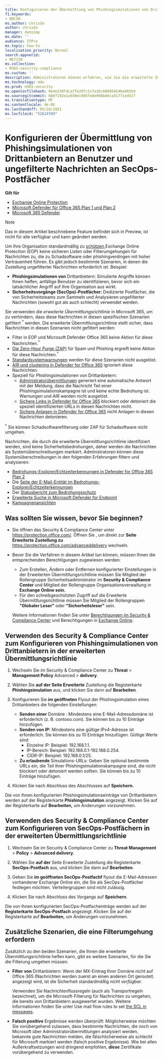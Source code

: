 ```yaml
---
title: Konfigurieren der Übermittlung von Phishingsimulationen von Drittanbietern an Benutzer und ungefilterte Nachrichten an SecOps-Postfächer
f1.keywords:
- NOCSH
ms.author: chrisda
author: chrisda
manager: dansimp
ms.date: ''
audience: ITPro
ms.topic: how-to
localization_priority: Normal
search.appverid:
- MET150
ms.collection:
- M365-security-compliance
ms.custom: ''
description: Administratoren können erfahren, wie Sie die erweiterte Zustellungsrichtlinie in Exchange Online Protection (EOP) verwenden, um Nachrichten zu identifizieren, die nicht in bestimmten unterstützten Szenarien gefiltert werden sollten (Phishingsimulationen von Drittanbietern und Nachrichten, die an Sicherheitsvorgänge (SecOps)-Postfächer übermittelt werden.
ms.technology: mdo
ms.prod: m365-security
ms.openlocfilehash: 0e4e230fdca7fe29fc1c7a1bc68085454ba883b9
ms.sourcegitcommit: 686f192e1a650ec805fe8e908b46ca51771ed41f
ms.translationtype: MT
ms.contentlocale: de-DE
ms.lasthandoff: 05/24/2021
ms.locfileid: "52624789"
---
```

# <a name="configure-the-delivery-of-third-party-phishing-simulations-to-users-and-unfiltered-messages-to-secops-mailboxes"></a>Konfigurieren der Übermittlung von Phishingsimulationen von Drittanbietern an Benutzer und ungefilterte Nachrichten an SecOps-Postfächer

**Gilt für**
- [Exchange Online Protection](exchange-online-protection-overview.md)
- [Microsoft Defender für Office 365 Plan 1 und Plan 2](defender-for-office-365.md)
- [Microsoft 365 Defender](../defender/microsoft-365-defender.md)

> [!NOTE]
> Das in diesem Artikel beschriebene Feature befindet sich in Preview, ist nicht für alle verfügbar und kann geändert werden.

Um Ihre Organisation standardmäßig zu [schützen,](secure-by-default.md)Exchange Online Protection (EOP) keine sicheren Listen oder Filterumgehungen für Nachrichten zu, die zu Schadsoftware oder phishingverdingen mit hoher Vertrauenheit führen. Es gibt jedoch bestimmte Szenarien, in denen die Zustellung ungefilterter Nachrichten erforderlich ist. Beispiel:

- **Phishingsimulationen von** Drittanbietern: Simulierte Angriffe können Ihnen helfen, anfällige Benutzer zu identifizieren, bevor sich ein tatsächlicher Angriff auf Ihre Organisation aus wirkt.
- **Sicherheitsvorgänge (SecOps)-Postfächer:** Dedizierte Postfächer, die von Sicherheitsteams zum Sammeln und Analysieren ungefilterter Nachrichten (sowohl gut als auch schlecht) verwendet werden.

Sie verwenden die _erweiterte Übermittlungsrichtlinie_ in Microsoft 365, um zu verhindern, dass diese Nachrichten _in_ diesen spezifischen Szenarien gefiltert <sup>\*</sup> werden. Die erweiterte Übermittlungsrichtlinie stellt sicher, dass Nachrichten in diesen Szenarien nicht gefiltert werden:

- Filter in EOP und Microsoft Defender Office 365 keine Aktion für diese Nachrichten.<sup>\*</sup>
- [Die Zero-Hour Purge (ZAP)](zero-hour-auto-purge.md) für Spam und Phishing ergreift keine Aktion für diese Nachrichten.<sup>\*</sup>
- [Standardsystemwarnungen](alerts.md) werden für diese Szenarien nicht ausgelöst.
- [AIR und clustering in Defender for Office 365](office-365-air.md) ignoriert diese Nachrichten.
- Speziell für Phishingsimulationen von Drittanbietern:
  - [Administratorübermittlungen](admin-submission.md) generiert eine automatische Antwort mit der Meldung, dass die Nachricht Teil einer Phishingsimulationskampagne ist und keine echte Bedrohung ist. Warnungen und AIR werden nicht ausgelöst.
  - [Sichere Links in Defender for Office 365](safe-links.md) blockiert oder detoniert die speziell identifizierten URLs in diesen Nachrichten nicht.
  - [Sichere Anlagen in Defender for Office 365](safe-attachments.md) nicht Anlagen in diesen Nachrichten detonieren.

<sup>\*</sup> Sie können Schadsoftwarefilterung oder ZAP für Schadsoftware nicht umgehen.

Nachrichten, die durch die erweiterte Übermittlungsrichtlinie identifiziert werden, sind keine Sicherheitsbedrohungen, daher werden die Nachrichten als Systemüberschreibungen markiert. Administratoren können diese Systemüberschreibungen in den folgenden Erfahrungen filtern und analysieren:

- [Bedrohungs-Explorer/Echtzeiterkennungen in Defender for Office 365 Plan 2](threat-explorer.md)
- Die [Seite der E-Mail-Entität im Bedrohungs-Explorer/Echtzeiterkennungen](mdo-email-entity-page.md)
- Der [Statusbericht zum Bedrohungsschutz](view-email-security-reports.md#threat-protection-status-report)
- [Erweiterte Suche in Microsoft Defender for Endpoint](../defender-endpoint/advanced-hunting-overview.md)
- [Kampagnenansichten](campaigns.md)

## <a name="what-do-you-need-to-know-before-you-begin"></a>Was sollten Sie wissen, bevor Sie beginnen?

- Sie öffnen das Security & Compliance Center unter <https://protection.office.com/>. Öffnen Sie , um direkt zur **Seite Erweiterte Zustellung zu** <https://protection.office.com/advanceddelivery> wechseln.

- Bevor Sie die Verfahren in diesem Artikel tun können, müssen Ihnen die entsprechenden Berechtigungen zugewiesen werden:
  - Zum Erstellen, Ändern oder Entfernen konfigurierter Einstellungen in der Erweiterten Übermittlungsrichtlinie müssen Sie Mitglied der Rollengruppe Sicherheitsadministrator im  **Security & Compliance Center** und Mitglied der Rollengruppe Organisationsverwaltung in **Exchange Online sein.**   
  - Für den schreibgeschützten Zugriff auf die Erweiterte Übermittlungsrichtlinie müssen Sie Mitglied der Rollengruppen **"Globaler Leser"** oder **"Sicherheitsleser"** sein.

  Weitere Informationen finden Sie unter [Berechtigungen im Security & Compliance Center](permissions-in-the-security-and-compliance-center.md) und Berechtigungen in [Exchange Online](/exchange/permissions-exo/permissions-exo).

## <a name="use-the-security--compliance-center-to-configure-third-party-phishing-simulations-in-the-advanced-delivery-policy"></a>Verwenden des Security & Compliance Center zum Konfigurieren von Phishingsimulationen von Drittanbietern in der erweiterten Übermittlungsrichtlinie

1. Wechseln Sie im Security & Compliance Center zu **Threat** \> **Management Policy** Advanced \> **delivery**.

2. Wählen Sie **auf der Seite Erweiterte** Zustellung die Registerkarte **Phishingsimulation** aus, und klicken Sie dann auf **Bearbeiten**.

3. Konfigurieren Sie **im geöffneten** Flyout der Phishingsimulation eines Drittanbieters die folgenden Einstellungen:

   - **Senden einer** Domäne : Mindestens eine E-Mail-Adressdomäne ist erforderlich (z. B. contoso.com). Sie können bis zu 10 Einträge hinzufügen.
   - **Senden von IP:** Mindestens eine gültige IPv4-Adresse ist erforderlich. Sie können bis zu 10 Einträge hinzufügen. Gültige Werte sind:
     - Einzelne IP: Beispiel: 192.168.1.1.
     - IP-Bereich: Beispiel: 192.168.0.1-192.168.0.254.
     - CIDR-IP: Beispiel: 192.168.0.1/25.
   - **Zu erlaubende** Simulations-URLs: Geben Sie optional bestimmte URLs ein, die Teil Ihrer Phishingsimulationskampagne sind, die nicht blockiert oder detoniert werden sollten. Sie können bis zu 10 Einträge hinzufügen.

4. Klicken Sie nach Abschluss des Abschlusses auf **Speichern.**

Die von Ihnen konfigurierten Phishingsimulationseinträge von Drittanbietern werden auf der Registerkarte **Phishingsimulation** angezeigt. Klicken Sie auf der Registerkarte auf **Bearbeiten,** um Änderungen vorzunehmen.

## <a name="use-the-security--compliance-center-to-configure-secops-mailboxes-in-the-advanced-delivery-policy"></a>Verwenden des Security & Compliance Center zum Konfigurieren von SecOps-Postfächern in der erweiterten Übermittlungsrichtlinie

1. Wechseln Sie im Security & Compliance Center zu **Threat Management** \> **Policy** \> **Advanced delivery**.

2. Wählen Sie **auf der** Seite Erweiterte Zustellung die Registerkarte **SecOps-Postfach** aus, und klicken Sie dann auf **Bearbeiten**.

3. Geben Sie **im geöffneten SecOps-Postfachf** flyout die E-Mail-Adressen vorhandener Exchange Online ein, die Sie als SecOps-Postfächer festlegen möchten. Verteilergruppen sind nicht zulässig.

4. Klicken Sie nach Abschluss des Vorgangs auf **Speichern**.

Die von Ihnen konfigurierten SecOps-Postfacheinträge werden auf der **Registerkarte SecOps-Postfach** angezeigt. Klicken Sie auf der Registerkarte auf **Bearbeiten,** um Änderungen vorzunehmen.

## <a name="additional-scenarios-that-require-filtering-bypass"></a>Zusätzliche Szenarien, die eine Filterumgehung erfordern

Zusätzlich zu den beiden Szenarien, die Ihnen die erweiterte Übermittlungsrichtlinie helfen kann, gibt es weitere Szenarien, für die Sie die Filterung umgehen müssen:

- **Filter von** Drittanbietern: Wenn der MX-Eintrag Ihrer Domäne nicht auf Office 365 (Nachrichten werden zuerst an einen anderen Ort geroutet) angezeigt wird, ist die Sicherheit standardmäßig [](secure-by-default.md) *nicht verfügbar.* 

  Verwenden Sie Nachrichtenflussregeln (auch als Transportregeln bezeichnet), um die Microsoft-Filterung für Nachrichten zu umgehen, die bereits von Drittanbietern ausgewertet wurden. Weitere Informationen finden Sie unter Use mail flow rules to set [the SCL in messages](/exchange/security-and-compliance/mail-flow-rules/use-rules-to-set-scl.md).

- **Falsch positive** Ergebnisse werden überprüft: Möglicherweise möchten Sie vorübergehend zulassen, dass [](admin-submission.md) bestimmte Nachrichten, die noch von Microsoft über Administratorübermittlungen analysiert werden, bekannte gute Nachrichten melden, die fälschlicherweise als schlecht für Microsoft markiert werden (falsch positive Ergebnisse). Wie bei allen Außerkraftsetzungen wird dringend empfohlen, **_diese_** Zertifikate vorübergehend zu verwenden.

